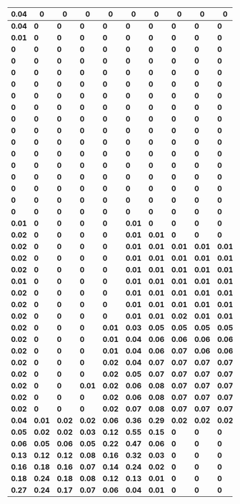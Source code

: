 | **0.04** 	| **0**    	| **0**    	| **0**    	| **0**    	| **0**    	| **0**    	| **0**    	| **0**    	| **0**    	| **0**    	| **0**    	| **0**    	| **0**    	| **0**    	| **0**    	| **0**    	| **0**    	| **0**    	| **0**    	| **0**    	| **0**    	| **0**    	| **0**    	| **0**    	| **0**    	| **0.03** 	| **0.03** 	| **0.03** 	| **0.03** 	| **0.03** 	| **0.04** 	| **0.04** 	| **0.04** 	| **0.05** 	| **0.05** 	| **0.05** 	| **0.06** 	| **0.05** 	| **0.07** 	| **0.31** 	| **0** 	|
|----------	|----------	|----------	|----------	|----------	|----------	|----------	|----------	|----------	|----------	|----------	|----------	|----------	|----------	|----------	|----------	|----------	|----------	|----------	|----------	|----------	|----------	|----------	|----------	|----------	|----------	|----------	|----------	|----------	|----------	|----------	|----------	|----------	|----------	|----------	|----------	|----------	|----------	|----------	|----------	|----------	|-------	|
| **0.04** 	| **0**    	| **0**    	| **0**    	| **0**    	| **0**    	| **0**    	| **0**    	| **0**    	| **0**    	| **0**    	| **0**    	| **0**    	| **0**    	| **0**    	| **0**    	| **0**    	| **0**    	| **0**    	| **0**    	| **0**    	| **0**    	| **0**    	| **0**    	| **0.01** 	| **0.01** 	| **0.04** 	| **0.03** 	| **0.03** 	| **0.03** 	| **0.03** 	| **0.03** 	| **0.04** 	| **0.04** 	| **0.04** 	| **0.05** 	| **0.05** 	| **0.05** 	| **0.05** 	| **0.05** 	| **0.34** 	| **0** 	|
| **0.01** 	| **0**    	| **0**    	| **0**    	| **0**    	| **0**    	| **0**    	| **0**    	| **0**    	| **0**    	| **0**    	| **0**    	| **0**    	| **0**    	| **0**    	| **0**    	| **0**    	| **0**    	| **0**    	| **0**    	| **0**    	| **0**    	| **0**    	| **0**    	| **0**    	| **0**    	| **0.03** 	| **0.03** 	| **0.03** 	| **0.03** 	| **0.03** 	| **0.03** 	| **0.04** 	| **0.04** 	| **0.04** 	| **0.05** 	| **0.05** 	| **0.06** 	| **0.06** 	| **0.08** 	| **0.38** 	| **0** 	|
| **0**    	| **0**    	| **0**    	| **0**    	| **0**    	| **0**    	| **0**    	| **0**    	| **0**    	| **0**    	| **0**    	| **0**    	| **0**    	| **0**    	| **0**    	| **0**    	| **0**    	| **0**    	| **0**    	| **0**    	| **0**    	| **0**    	| **0**    	| **0**    	| **0.01** 	| **0.03** 	| **0.04** 	| **0.04** 	| **0.04** 	| **0.04** 	| **0.05** 	| **0.05** 	| **0.05** 	| **0.05** 	| **0.05** 	| **0.05** 	| **0.06** 	| **0.06** 	| **0.06** 	| **0.1**  	| **0.21** 	| **0** 	|
| **0**    	| **0**    	| **0**    	| **0**    	| **0**    	| **0**    	| **0**    	| **0**    	| **0**    	| **0**    	| **0**    	| **0**    	| **0**    	| **0**    	| **0**    	| **0**    	| **0**    	| **0**    	| **0**    	| **0**    	| **0**    	| **0**    	| **0**    	| **0**    	| **0.02** 	| **0.05** 	| **0.04** 	| **0.05** 	| **0.04** 	| **0.05** 	| **0.05** 	| **0.06** 	| **0.06** 	| **0.06** 	| **0.06** 	| **0.06** 	| **0.07** 	| **0.07** 	| **0.07** 	| **0.07** 	| **0.1**  	| **0** 	|
| **0**    	| **0**    	| **0**    	| **0**    	| **0**    	| **0**    	| **0**    	| **0**    	| **0**    	| **0**    	| **0**    	| **0**    	| **0**    	| **0**    	| **0**    	| **0**    	| **0**    	| **0**    	| **0**    	| **0**    	| **0**    	| **0**    	| **0**    	| **0**    	| **0.02** 	| **0.06** 	| **0.04** 	| **0.05** 	| **0.05** 	| **0.05** 	| **0.05** 	| **0.06** 	| **0.06** 	| **0.07** 	| **0.07** 	| **0.07** 	| **0.07** 	| **0.07** 	| **0.06** 	| **0.06** 	| **0.07** 	| **0** 	|
| **0**    	| **0**    	| **0**    	| **0**    	| **0**    	| **0**    	| **0**    	| **0**    	| **0**    	| **0**    	| **0**    	| **0**    	| **0**    	| **0**    	| **0**    	| **0**    	| **0**    	| **0**    	| **0**    	| **0**    	| **0**    	| **0**    	| **0**    	| **0**    	| **0.02** 	| **0.06** 	| **0.04** 	| **0.05** 	| **0.05** 	| **0.05** 	| **0.06** 	| **0.06** 	| **0.06** 	| **0.07** 	| **0.07** 	| **0.07** 	| **0.07** 	| **0.07** 	| **0.06** 	| **0.06** 	| **0.07** 	| **0** 	|
| **0**    	| **0**    	| **0**    	| **0**    	| **0**    	| **0**    	| **0**    	| **0**    	| **0**    	| **0**    	| **0**    	| **0**    	| **0**    	| **0**    	| **0**    	| **0**    	| **0**    	| **0**    	| **0**    	| **0**    	| **0**    	| **0**    	| **0**    	| **0**    	| **0.02** 	| **0.06** 	| **0.04** 	| **0.05** 	| **0.05** 	| **0.05** 	| **0.06** 	| **0.06** 	| **0.07** 	| **0.07** 	| **0.07** 	| **0.07** 	| **0.07** 	| **0.07** 	| **0.06** 	| **0.05** 	| **0.06** 	| **0** 	|
| **0**    	| **0**    	| **0**    	| **0**    	| **0**    	| **0**    	| **0**    	| **0**    	| **0**    	| **0**    	| **0**    	| **0**    	| **0**    	| **0**    	| **0**    	| **0**    	| **0**    	| **0**    	| **0**    	| **0**    	| **0**    	| **0**    	| **0**    	| **0**    	| **0.03** 	| **0.06** 	| **0.04** 	| **0.05** 	| **0.05** 	| **0.05** 	| **0.06** 	| **0.06** 	| **0.07** 	| **0.07** 	| **0.07** 	| **0.07** 	| **0.07** 	| **0.07** 	| **0.06** 	| **0.05** 	| **0.06** 	| **0** 	|
| **0**    	| **0**    	| **0**    	| **0**    	| **0**    	| **0**    	| **0**    	| **0**    	| **0**    	| **0**    	| **0**    	| **0**    	| **0**    	| **0**    	| **0**    	| **0**    	| **0**    	| **0**    	| **0**    	| **0**    	| **0**    	| **0**    	| **0**    	| **0**    	| **0.03** 	| **0.06** 	| **0.04** 	| **0.05** 	| **0.05** 	| **0.05** 	| **0.06** 	| **0.07** 	| **0.07** 	| **0.07** 	| **0.07** 	| **0.07** 	| **0.07** 	| **0.07** 	| **0.06** 	| **0.05** 	| **0.06** 	| **0** 	|
| **0**    	| **0**    	| **0**    	| **0**    	| **0**    	| **0**    	| **0**    	| **0**    	| **0**    	| **0**    	| **0**    	| **0**    	| **0**    	| **0**    	| **0**    	| **0**    	| **0**    	| **0**    	| **0**    	| **0**    	| **0**    	| **0**    	| **0**    	| **0**    	| **0.03** 	| **0.06** 	| **0.04** 	| **0.05** 	| **0.05** 	| **0.05** 	| **0.06** 	| **0.07** 	| **0.07** 	| **0.07** 	| **0.07** 	| **0.07** 	| **0.07** 	| **0.07** 	| **0.05** 	| **0.05** 	| **0.05** 	| **0** 	|
| **0**    	| **0**    	| **0**    	| **0**    	| **0**    	| **0**    	| **0**    	| **0**    	| **0**    	| **0**    	| **0**    	| **0**    	| **0**    	| **0**    	| **0**    	| **0**    	| **0**    	| **0**    	| **0**    	| **0**    	| **0**    	| **0**    	| **0**    	| **0**    	| **0.03** 	| **0.06** 	| **0.05** 	| **0.05** 	| **0.05** 	| **0.05** 	| **0.06** 	| **0.07** 	| **0.07** 	| **0.07** 	| **0.07** 	| **0.06** 	| **0.07** 	| **0.07** 	| **0.05** 	| **0.05** 	| **0.05** 	| **0** 	|
| **0**    	| **0**    	| **0**    	| **0**    	| **0**    	| **0**    	| **0**    	| **0**    	| **0**    	| **0**    	| **0**    	| **0**    	| **0**    	| **0**    	| **0**    	| **0**    	| **0**    	| **0**    	| **0**    	| **0**    	| **0**    	| **0**    	| **0**    	| **0**    	| **0.03** 	| **0.05** 	| **0.05** 	| **0.05** 	| **0.05** 	| **0.06** 	| **0.06** 	| **0.06** 	| **0.06** 	| **0.07** 	| **0.07** 	| **0.06** 	| **0.07** 	| **0.07** 	| **0.06** 	| **0.05** 	| **0.06** 	| **0** 	|
| **0**    	| **0**    	| **0**    	| **0**    	| **0**    	| **0**    	| **0**    	| **0**    	| **0**    	| **0**    	| **0**    	| **0**    	| **0**    	| **0**    	| **0**    	| **0**    	| **0**    	| **0**    	| **0**    	| **0**    	| **0**    	| **0**    	| **0**    	| **0**    	| **0.03** 	| **0.05** 	| **0.05** 	| **0.06** 	| **0.05** 	| **0.05** 	| **0.06** 	| **0.06** 	| **0.06** 	| **0.07** 	| **0.07** 	| **0.06** 	| **0.07** 	| **0.07** 	| **0.06** 	| **0.05** 	| **0.06** 	| **0** 	|
| **0**    	| **0**    	| **0**    	| **0**    	| **0**    	| **0**    	| **0**    	| **0**    	| **0**    	| **0**    	| **0**    	| **0**    	| **0**    	| **0**    	| **0**    	| **0**    	| **0**    	| **0**    	| **0**    	| **0**    	| **0**    	| **0**    	| **0**    	| **0**    	| **0.03** 	| **0.05** 	| **0.05** 	| **0.06** 	| **0.05** 	| **0.05** 	| **0.06** 	| **0.06** 	| **0.07** 	| **0.07** 	| **0.07** 	| **0.06** 	| **0.07** 	| **0.07** 	| **0.06** 	| **0.05** 	| **0.05** 	| **0** 	|
| **0**    	| **0**    	| **0**    	| **0**    	| **0**    	| **0**    	| **0**    	| **0**    	| **0**    	| **0**    	| **0**    	| **0**    	| **0**    	| **0**    	| **0**    	| **0**    	| **0**    	| **0**    	| **0**    	| **0**    	| **0**    	| **0**    	| **0**    	| **0**    	| **0.03** 	| **0.06** 	| **0.06** 	| **0.05** 	| **0.05** 	| **0.05** 	| **0.06** 	| **0.06** 	| **0.06** 	| **0.07** 	| **0.07** 	| **0.06** 	| **0.07** 	| **0.07** 	| **0.06** 	| **0.05** 	| **0.04** 	| **0** 	|
| **0**    	| **0**    	| **0**    	| **0**    	| **0**    	| **0**    	| **0**    	| **0**    	| **0**    	| **0**    	| **0**    	| **0**    	| **0**    	| **0**    	| **0**    	| **0**    	| **0.01** 	| **0.01** 	| **0.01** 	| **0.01** 	| **0.01** 	| **0.01** 	| **0.02** 	| **0.04** 	| **0.09** 	| **0.09** 	| **0.07** 	| **0.04** 	| **0.04** 	| **0.04** 	| **0.05** 	| **0.05** 	| **0.05** 	| **0.06** 	| **0.06** 	| **0.05** 	| **0.05** 	| **0.05** 	| **0.03** 	| **0.01** 	| **0.02** 	| **0** 	|
| **0**    	| **0**    	| **0**    	| **0**    	| **0**    	| **0**    	| **0**    	| **0**    	| **0**    	| **0**    	| **0**    	| **0**    	| **0**    	| **0**    	| **0**    	| **0.01** 	| **0.02** 	| **0.02** 	| **0.02** 	| **0.02** 	| **0.02** 	| **0.02** 	| **0.03** 	| **0.07** 	| **0.1**  	| **0.1**  	| **0.08** 	| **0.04** 	| **0.04** 	| **0.04** 	| **0.05** 	| **0.04** 	| **0.04** 	| **0.05** 	| **0.04** 	| **0.03** 	| **0.04** 	| **0.03** 	| **0.02** 	| **0.01** 	| **0.03** 	| **0** 	|
| **0.01** 	| **0**    	| **0**    	| **0**    	| **0**    	| **0.01** 	| **0**    	| **0**    	| **0**    	| **0**    	| **0**    	| **0**    	| **0**    	| **0**    	| **0**    	| **0.04** 	| **0.07** 	| **0.06** 	| **0.04** 	| **0.04** 	| **0.03** 	| **0.03** 	| **0.04** 	| **0.06** 	| **0.15** 	| **0.19** 	| **0.02** 	| **0.01** 	| **0.01** 	| **0.01** 	| **0.01** 	| **0.01** 	| **0.01** 	| **0.01** 	| **0.01** 	| **0.01** 	| **0.01** 	| **0.01** 	| **0.01** 	| **0.01** 	| **0.07** 	| **0** 	|
| **0.02** 	| **0**    	| **0**    	| **0**    	| **0**    	| **0.01** 	| **0.01** 	| **0**    	| **0**    	| **0**    	| **0**    	| **0**    	| **0.01** 	| **0.01** 	| **0.01** 	| **0.06** 	| **0.08** 	| **0.06** 	| **0.05** 	| **0.04** 	| **0.03** 	| **0.03** 	| **0.04** 	| **0.06** 	| **0.17** 	| **0.15** 	| **0.01** 	| **0.01** 	| **0.01** 	| **0.01** 	| **0.01** 	| **0**    	| **0**    	| **0.01** 	| **0**    	| **0**    	| **0**    	| **0**    	| **0**    	| **0.01** 	| **0.08** 	| **0** 	|
| **0.02** 	| **0**    	| **0**    	| **0**    	| **0**    	| **0.01** 	| **0.01** 	| **0.01** 	| **0.01** 	| **0.01** 	| **0.01** 	| **0.01** 	| **0.01** 	| **0.01** 	| **0.01** 	| **0.07** 	| **0.08** 	| **0.06** 	| **0.05** 	| **0.05** 	| **0.03** 	| **0.03** 	| **0.04** 	| **0.06** 	| **0.16** 	| **0.12** 	| **0.01** 	| **0.01** 	| **0.01** 	| **0**    	| **0**    	| **0**    	| **0**    	| **0**    	| **0**    	| **0**    	| **0**    	| **0**    	| **0**    	| **0.01** 	| **0.09** 	| **0** 	|
| **0.02** 	| **0**    	| **0**    	| **0**    	| **0**    	| **0.01** 	| **0.01** 	| **0.01** 	| **0.01** 	| **0.01** 	| **0.01** 	| **0.01** 	| **0.01** 	| **0.01** 	| **0.01** 	| **0.08** 	| **0.08** 	| **0.07** 	| **0.06** 	| **0.05** 	| **0.04** 	| **0.04** 	| **0.04** 	| **0.06** 	| **0.14** 	| **0.09** 	| **0.01** 	| **0**    	| **0**    	| **0**    	| **0**    	| **0**    	| **0**    	| **0**    	| **0**    	| **0**    	| **0**    	| **0**    	| **0**    	| **0.01** 	| **0.1**  	| **0** 	|
| **0.02** 	| **0**    	| **0**    	| **0**    	| **0**    	| **0.01** 	| **0.01** 	| **0.01** 	| **0.01** 	| **0.01** 	| **0.01** 	| **0.01** 	| **0.01** 	| **0.01** 	| **0.01** 	| **0.09** 	| **0.11** 	| **0.09** 	| **0.08** 	| **0.06** 	| **0.04** 	| **0.04** 	| **0.05** 	| **0.07** 	| **0.09** 	| **0.04** 	| **0**    	| **0**    	| **0**    	| **0**    	| **0**    	| **0**    	| **0**    	| **0**    	| **0**    	| **0**    	| **0**    	| **0**    	| **0**    	| **0.01** 	| **0.1**  	| **0** 	|
| **0.01** 	| **0**    	| **0**    	| **0**    	| **0**    	| **0.01** 	| **0.01** 	| **0.01** 	| **0.01** 	| **0.01** 	| **0.01** 	| **0.01** 	| **0.01** 	| **0.01** 	| **0.01** 	| **0.1**  	| **0.12** 	| **0.1**  	| **0.08** 	| **0.06** 	| **0.04** 	| **0.04** 	| **0.04** 	| **0.07** 	| **0.09** 	| **0.04** 	| **0**    	| **0**    	| **0**    	| **0**    	| **0**    	| **0**    	| **0**    	| **0**    	| **0**    	| **0**    	| **0**    	| **0**    	| **0**    	| **0.01** 	| **0.09** 	| **0** 	|
| **0.02** 	| **0**    	| **0**    	| **0**    	| **0**    	| **0.01** 	| **0.01** 	| **0.01** 	| **0.01** 	| **0.01** 	| **0.01** 	| **0.01** 	| **0.01** 	| **0.01** 	| **0.01** 	| **0.1**  	| **0.12** 	| **0.1**  	| **0.08** 	| **0.06** 	| **0.04** 	| **0.03** 	| **0.04** 	| **0.06** 	| **0.09** 	| **0.04** 	| **0**    	| **0**    	| **0**    	| **0**    	| **0**    	| **0**    	| **0**    	| **0**    	| **0**    	| **0**    	| **0**    	| **0**    	| **0**    	| **0.01** 	| **0.09** 	| **0** 	|
| **0.02** 	| **0**    	| **0**    	| **0**    	| **0**    	| **0.01** 	| **0.01** 	| **0.01** 	| **0.01** 	| **0.01** 	| **0.01** 	| **0.01** 	| **0.01** 	| **0.01** 	| **0.02** 	| **0.12** 	| **0.13** 	| **0.1**  	| **0.08** 	| **0.06** 	| **0.03** 	| **0.03** 	| **0.04** 	| **0.06** 	| **0.07** 	| **0.03** 	| **0**    	| **0**    	| **0**    	| **0**    	| **0**    	| **0**    	| **0**    	| **0**    	| **0**    	| **0**    	| **0**    	| **0**    	| **0**    	| **0.01** 	| **0.08** 	| **0** 	|
| **0.02** 	| **0**    	| **0**    	| **0**    	| **0**    	| **0.01** 	| **0.01** 	| **0.02** 	| **0.01** 	| **0.01** 	| **0.01** 	| **0.02** 	| **0.02** 	| **0.02** 	| **0.02** 	| **0.18** 	| **0.13** 	| **0.09** 	| **0.07** 	| **0.05** 	| **0.03** 	| **0.02** 	| **0.03** 	| **0.04** 	| **0.03** 	| **0.01** 	| **0**    	| **0**    	| **0**    	| **0**    	| **0**    	| **0**    	| **0**    	| **0**    	| **0**    	| **0**    	| **0**    	| **0**    	| **0**    	| **0.01** 	| **0.09** 	| **0** 	|
| **0.02** 	| **0**    	| **0**    	| **0**    	| **0.01** 	| **0.03** 	| **0.05** 	| **0.05** 	| **0.05** 	| **0.05** 	| **0.06** 	| **0.06** 	| **0.06** 	| **0.05** 	| **0.06** 	| **0.11** 	| **0.08** 	| **0.05** 	| **0.03** 	| **0.02** 	| **0.01** 	| **0.01** 	| **0.01** 	| **0.02** 	| **0.01** 	| **0.01** 	| **0**    	| **0**    	| **0**    	| **0**    	| **0**    	| **0**    	| **0**    	| **0**    	| **0**    	| **0**    	| **0**    	| **0**    	| **0**    	| **0**    	| **0.07** 	| **0** 	|
| **0.02** 	| **0**    	| **0**    	| **0**    	| **0.01** 	| **0.04** 	| **0.06** 	| **0.06** 	| **0.06** 	| **0.06** 	| **0.06** 	| **0.07** 	| **0.07** 	| **0.06** 	| **0.06** 	| **0.09** 	| **0.06** 	| **0.04** 	| **0.03** 	| **0.02** 	| **0.01** 	| **0.01** 	| **0.01** 	| **0.02** 	| **0.01** 	| **0.01** 	| **0**    	| **0**    	| **0**    	| **0**    	| **0**    	| **0**    	| **0**    	| **0**    	| **0**    	| **0**    	| **0**    	| **0**    	| **0**    	| **0**    	| **0.04** 	| **0** 	|
| **0.02** 	| **0**    	| **0**    	| **0**    	| **0.01** 	| **0.04** 	| **0.06** 	| **0.07** 	| **0.06** 	| **0.06** 	| **0.07** 	| **0.07** 	| **0.07** 	| **0.06** 	| **0.06** 	| **0.08** 	| **0.06** 	| **0.03** 	| **0.03** 	| **0.02** 	| **0.01** 	| **0.01** 	| **0.01** 	| **0.02** 	| **0.02** 	| **0.01** 	| **0**    	| **0**    	| **0**    	| **0**    	| **0**    	| **0**    	| **0**    	| **0**    	| **0**    	| **0**    	| **0**    	| **0**    	| **0**    	| **0**    	| **0.03** 	| **0** 	|
| **0.02** 	| **0**    	| **0**    	| **0**    	| **0.02** 	| **0.04** 	| **0.07** 	| **0.07** 	| **0.07** 	| **0.07** 	| **0.07** 	| **0.08** 	| **0.07** 	| **0.06** 	| **0.06** 	| **0.07** 	| **0.05** 	| **0.03** 	| **0.02** 	| **0.02** 	| **0.01** 	| **0.01** 	| **0.01** 	| **0.01** 	| **0.01** 	| **0.01** 	| **0**    	| **0**    	| **0**    	| **0**    	| **0**    	| **0**    	| **0**    	| **0**    	| **0**    	| **0**    	| **0**    	| **0**    	| **0**    	| **0**    	| **0.02** 	| **0** 	|
| **0.02** 	| **0**    	| **0**    	| **0**    	| **0.02** 	| **0.05** 	| **0.07** 	| **0.07** 	| **0.07** 	| **0.07** 	| **0.08** 	| **0.08** 	| **0.07** 	| **0.06** 	| **0.06** 	| **0.07** 	| **0.05** 	| **0.03** 	| **0.02** 	| **0.02** 	| **0.01** 	| **0.01** 	| **0.01** 	| **0.01** 	| **0.01** 	| **0.01** 	| **0**    	| **0**    	| **0**    	| **0**    	| **0**    	| **0**    	| **0**    	| **0**    	| **0**    	| **0**    	| **0**    	| **0**    	| **0**    	| **0**    	| **0.02** 	| **0** 	|
| **0.02** 	| **0**    	| **0**    	| **0.01** 	| **0.02** 	| **0.06** 	| **0.08** 	| **0.07** 	| **0.07** 	| **0.07** 	| **0.07** 	| **0.07** 	| **0.07** 	| **0.05** 	| **0.05** 	| **0.07** 	| **0.05** 	| **0.03** 	| **0.02** 	| **0.02** 	| **0.01** 	| **0.01** 	| **0.01** 	| **0.01** 	| **0.01** 	| **0.01** 	| **0**    	| **0**    	| **0**    	| **0**    	| **0**    	| **0**    	| **0**    	| **0**    	| **0**    	| **0**    	| **0**    	| **0**    	| **0**    	| **0**    	| **0.03** 	| **0** 	|
| **0.02** 	| **0**    	| **0**    	| **0**    	| **0.02** 	| **0.06** 	| **0.08** 	| **0.07** 	| **0.07** 	| **0.07** 	| **0.07** 	| **0.07** 	| **0.07** 	| **0.05** 	| **0.05** 	| **0.07** 	| **0.05** 	| **0.03** 	| **0.02** 	| **0.02** 	| **0.01** 	| **0.01** 	| **0.01** 	| **0.01** 	| **0.01** 	| **0.01** 	| **0**    	| **0**    	| **0**    	| **0**    	| **0**    	| **0**    	| **0**    	| **0**    	| **0**    	| **0**    	| **0**    	| **0**    	| **0**    	| **0**    	| **0.03** 	| **0** 	|
| **0.02** 	| **0**    	| **0**    	| **0**    	| **0.02** 	| **0.07** 	| **0.08** 	| **0.07** 	| **0.07** 	| **0.07** 	| **0.07** 	| **0.07** 	| **0.07** 	| **0.05** 	| **0.05** 	| **0.07** 	| **0.05** 	| **0.03** 	| **0.02** 	| **0.02** 	| **0.01** 	| **0.01** 	| **0.01** 	| **0.01** 	| **0.01** 	| **0.01** 	| **0**    	| **0**    	| **0**    	| **0**    	| **0**    	| **0**    	| **0**    	| **0**    	| **0**    	| **0**    	| **0**    	| **0**    	| **0**    	| **0**    	| **0.03** 	| **0** 	|
| **0.04** 	| **0.01** 	| **0.02** 	| **0.02** 	| **0.06** 	| **0.36** 	| **0.29** 	| **0.02** 	| **0.02** 	| **0.02** 	| **0.02** 	| **0.02** 	| **0.02** 	| **0.01** 	| **0.01** 	| **0.01** 	| **0.01** 	| **0**    	| **0**    	| **0**    	| **0**    	| **0**    	| **0**    	| **0**    	| **0.01** 	| **0**    	| **0**    	| **0**    	| **0**    	| **0**    	| **0**    	| **0**    	| **0**    	| **0**    	| **0**    	| **0**    	| **0**    	| **0**    	| **0**    	| **0**    	| **0.01** 	| **0** 	|
| **0.05** 	| **0.02** 	| **0.02** 	| **0.03** 	| **0.12** 	| **0.55** 	| **0.15** 	| **0**    	| **0**    	| **0**    	| **0**    	| **0**    	| **0**    	| **0**    	| **0**    	| **0**    	| **0**    	| **0**    	| **0**    	| **0**    	| **0**    	| **0**    	| **0**    	| **0**    	| **0.01** 	| **0**    	| **0**    	| **0**    	| **0**    	| **0**    	| **0**    	| **0**    	| **0**    	| **0**    	| **0**    	| **0**    	| **0**    	| **0**    	| **0**    	| **0**    	| **0.01** 	| **0** 	|
| **0.06** 	| **0.05** 	| **0.06** 	| **0.05** 	| **0.22** 	| **0.47** 	| **0.06** 	| **0**    	| **0**    	| **0**    	| **0**    	| **0**    	| **0**    	| **0**    	| **0**    	| **0**    	| **0**    	| **0**    	| **0**    	| **0**    	| **0**    	| **0**    	| **0**    	| **0**    	| **0**    	| **0**    	| **0**    	| **0**    	| **0**    	| **0**    	| **0**    	| **0**    	| **0**    	| **0**    	| **0**    	| **0**    	| **0**    	| **0**    	| **0**    	| **0**    	| **0.01** 	| **0** 	|
| **0.13** 	| **0.12** 	| **0.12** 	| **0.08** 	| **0.16** 	| **0.32** 	| **0.03** 	| **0**    	| **0**    	| **0**    	| **0**    	| **0**    	| **0**    	| **0**    	| **0**    	| **0**    	| **0**    	| **0**    	| **0**    	| **0**    	| **0**    	| **0**    	| **0**    	| **0**    	| **0**    	| **0**    	| **0**    	| **0**    	| **0**    	| **0**    	| **0**    	| **0**    	| **0**    	| **0**    	| **0**    	| **0**    	| **0**    	| **0**    	| **0**    	| **0**    	| **0.01** 	| **0** 	|
| **0.16** 	| **0.18** 	| **0.16** 	| **0.07** 	| **0.14** 	| **0.24** 	| **0.02** 	| **0**    	| **0**    	| **0**    	| **0**    	| **0**    	| **0**    	| **0**    	| **0**    	| **0**    	| **0**    	| **0**    	| **0**    	| **0**    	| **0**    	| **0**    	| **0**    	| **0**    	| **0**    	| **0**    	| **0**    	| **0**    	| **0**    	| **0**    	| **0**    	| **0**    	| **0**    	| **0**    	| **0**    	| **0**    	| **0**    	| **0**    	| **0**    	| **0**    	| **0.02** 	| **0** 	|
| **0.18** 	| **0.24** 	| **0.18** 	| **0.08** 	| **0.12** 	| **0.13** 	| **0.01** 	| **0**    	| **0**    	| **0**    	| **0**    	| **0**    	| **0**    	| **0**    	| **0**    	| **0**    	| **0**    	| **0**    	| **0**    	| **0**    	| **0**    	| **0**    	| **0**    	| **0**    	| **0**    	| **0**    	| **0**    	| **0**    	| **0**    	| **0**    	| **0**    	| **0**    	| **0**    	| **0**    	| **0**    	| **0**    	| **0**    	| **0**    	| **0**    	| **0**    	| **0.02** 	| **0** 	|
| **0.27** 	| **0.24** 	| **0.17** 	| **0.07** 	| **0.06** 	| **0.04** 	| **0.01** 	| **0**    	| **0**    	| **0**    	| **0**    	| **0**    	| **0**    	| **0**    	| **0**    	| **0**    	| **0**    	| **0**    	| **0**    	| **0**    	| **0**    	| **0**    	| **0**    	| **0**    	| **0**    	| **0**    	| **0**    	| **0**    	| **0**    	| **0**    	| **0**    	| **0**    	| **0**    	| **0**    	| **0**    	| **0**    	| **0**    	| **0**    	| **0**    	| **0.01** 	| **0.05** 	| **0** 	|